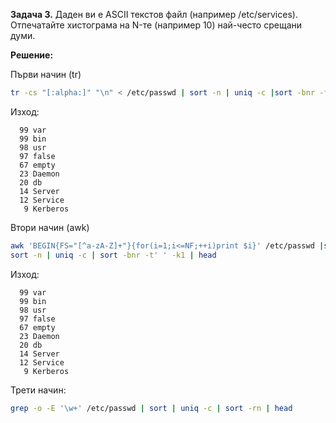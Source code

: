 **Задача 3.** Даден ви е ASCII текстов файл (например /etc/services). Отпечатайте хистограма на N-те (например 10) най-често срещани думи.

**Решение:**

Първи начин (tr)

```sh
tr -cs "[:alpha:]" "\n" < /etc/passwd | sort -n | uniq -c |sort -bnr -t' ' -k1 | head
```

Изход:

```
  99 var
  99 bin
  98 usr
  97 false
  67 empty
  23 Daemon
  20 db
  14 Server
  12 Service
   9 Kerberos
```

Втори начин (awk)

```sh
awk 'BEGIN{FS="[^a-zA-Z]+"}{for(i=1;i<=NF;++i)print $i}' /etc/passwd |sed '/^ *$/d' |\
sort -n | uniq -c | sort -bnr -t' ' -k1 | head
```

Изход:

```
  99 var
  99 bin
  98 usr
  97 false
  67 empty
  23 Daemon
  20 db
  14 Server
  12 Service
   9 Kerberos
```

Трети начин:

```sh
grep -o -E '\w+' /etc/passwd | sort | uniq -c | sort -rn | head
```
